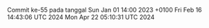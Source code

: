 Commit ke-55 pada tanggal Sun Jan 01 14:00 2023 +0100
Fri Feb 16 14:43:06 UTC 2024
Mon Apr 22 05:10:31 UTC 2024
